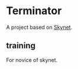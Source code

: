 # Terminator
A project based on [Skynet](https://github.com/cloudwu/skynet).

## training
For novice of skynet.
